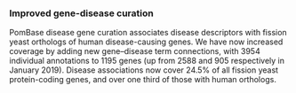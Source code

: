### Improved gene-disease curation
<!-- pombase_flags: frontpage -->
<!-- newsfeed_thumbnail: human disease.png -->

PomBase disease gene curation associates disease descriptors with
fission yeast orthologs of human disease-causing genes. We have now
increased coverage by adding new gene&ndash;disease term connections,
with 3954 individual annotations to 1195 genes (up from 2588 and 905
respectively in January 2019). Disease associations now cover 24.5% of
all fission yeast protein-coding genes, and over one third of those
with human orthologs.

